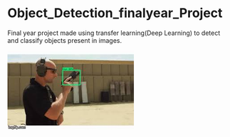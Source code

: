 # Object_Detection_finalyear_Project
Final year project made using transfer learning(Deep Learning) to detect and classify objects present in images.



![Output File Image](gun.jpg)
